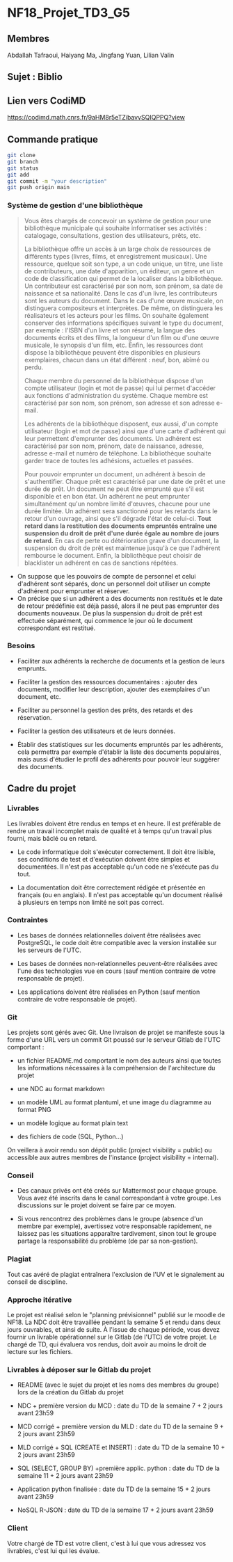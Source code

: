 # NF18_Projet_TD3_G5

## Membres

Abdallah Tafraoui, Haiyang Ma, Jingfang Yuan, Lilian Valin

## Sujet : Biblio

## Lien vers CodiMD

<https://codimd.math.cnrs.fr/9aHM8r5eTZibavvSQIQPPQ?view>

## Commande pratique

```bash
git clone
git branch
git status
git add
git commit -m "your description"
git push origin main
```

### Système de gestion d'une bibliothèque

> Vous êtes chargés de concevoir un système de gestion pour une bibliothèque municipale qui souhaite informatiser ses activités : catalogage, consultations, gestion des utilisateurs, prêts, etc.
>
> La bibliothèque offre un accès à un large choix de ressources de différents types (livres, films, et enregistrement musicaux). Une ressource, quelque soit son type, a un code unique, un titre, une liste de contributeurs, une date d'apparition, un éditeur, un genre et un code de classification qui permet de la localiser dans la bibliothèque. Un contributeur est caractérisé par son nom, son prénom, sa date de naissance et sa nationalité. Dans le cas d'un livre, les contributeurs sont les auteurs du document. Dans le cas d'une œuvre musicale, on distinguera compositeurs et interprètes. De même, on distinguera les réalisateurs et les acteurs pour les films. On souhaite également conserver des informations spécifiques suivant le type du document, par exemple : l'ISBN d'un livre et son résumé, la langue des documents écrits et des films, la longueur d'un film ou d'une œuvre musicale, le synopsis d'un film, etc. Enfin, les ressources dont dispose la bibliothèque peuvent être disponibles en plusieurs exemplaires, chacun dans un état différent : neuf, bon, abîmé ou perdu.
>
> Chaque membre du personnel de la bibliothèque dispose d'un compte utilisateur (login et mot de passe) qui lui permet d'accéder aux fonctions d'administration du système. Chaque membre est caractérisé par son nom, son prénom, son adresse et son adresse e-mail.
>
> Les adhérents de la bibliothèque disposent, eux aussi, d'un compte utilisateur (login et mot de passe) ainsi que d'une carte d'adhérent qui leur permettent d'emprunter des documents. Un adhérent est caractérisé par son nom, prénom, date de naissance, adresse, adresse e-mail et numéro de téléphone. La bibliothèque souhaite garder trace de toutes les adhésions, actuelles et passées.
>
> Pour pouvoir emprunter un document, un adhérent à besoin de s'authentifier. Chaque prêt est caractérisé par une date de prêt et une durée de prêt. Un document ne peut être emprunté que s'il est disponible et en bon état. Un adhèrent ne peut emprunter simultanément qu'un nombre limité d'œuvres, chacune pour une durée limitée. Un adhérent sera sanctionné pour les retards dans le retour d'un ouvrage, ainsi que s'il dégrade l'état de celui-ci. **Tout retard dans la restitution des documents empruntés entraîne une suspension du droit de prêt d'une durée égale au nombre de jours de retard.** En cas de perte ou détérioration grave d'un document, la suspension du droit de prêt est maintenue jusqu'à ce que l'adhérent rembourse le document. Enfin, la bibliothèque peut choisir de blacklister un adhérent en cas de sanctions répétées.

* On suppose que les pouvoirs de compte de personnel et celui d'adhérent sont séparés, donc un personnel doit utiliser un compte d'adhérent pour emprunter et réserver.
* On précise que si un adhérent a des documents non restitués et le date de retour prédéfinie est déjà passé, alors il ne peut pas emprunter des documents nouveaux. De plus la suspension du droit de prêt est effectuée séparément, qui commence le jour où le document correspondant est restitué.

### Besoins

* Faciliter aux adhérents la recherche de documents et la gestion de leurs emprunts.

* Faciliter la gestion des ressources documentaires : ajouter des documents, modifier leur description, ajouter des exemplaires d'un document, etc.

* Faciliter au personnel la gestion des prêts, des retards et des réservation.

* Faciliter la gestion des utilisateurs et de leurs données.

* Établir des statistiques sur les documents empruntés par les adhérents, cela permettra par exemple d'établir la liste des documents populaires, mais aussi d'étudier le profil des adhérents pour pouvoir leur suggérer des documents.

## Cadre du projet

### Livrables

Les livrables doivent être rendus en temps et en heure. Il est préférable de rendre un travail incomplet mais de qualité et à temps qu'un travail plus fourni, mais bâclé ou en retard.

* Le code informatique doit s'exécuter correctement. Il doit être lisible, ses conditions de test et d'exécution doivent être simples et documentées. Il n'est pas acceptable qu'un code ne s'exécute pas du tout.

* La documentation doit être correctement rédigée et présentée en français (ou en anglais). Il n'est pas acceptable qu'un document réalisé à plusieurs en temps non limité ne soit pas correct.

### Contraintes

* Les bases de données relationnelles doivent être réalisées avec PostgreSQL, le code doit être compatible avec la version installée sur les serveurs de l'UTC.

* Les bases de données non-relationnelles peuvent-être réalisées avec l'une des technologies vue en cours (sauf mention contraire de votre responsable de projet).

* Les applications doivent être réalisées en Python (sauf mention contraire de votre responsable de projet).

### Git

Les projets sont gérés avec Git. Une livraison de projet se manifeste sous la forme d'une URL vers un commit Git poussé sur le serveur Gitlab de l'UTC comportant :

* un fichier README.md comportant le nom des auteurs ainsi que toutes les informations nécessaires à la compréhension de l'architecture du projet

* une NDC au format markdown

* un modèle UML au format plantuml, et une image du diagramme au format PNG

* un modèle logique au format plain text

* des fichiers de code (SQL, Python...)

On veillera à avoir rendu son dépôt public (project visibility = public) ou accessible aux autres membres de l'instance (project visibility = internal).

### Conseil

* Des canaux privés ont été créés sur Mattermost pour chaque groupe. Vous avez été inscrits dans le canal correspondant à votre groupe. Les discussions sur le projet doivent se faire par ce moyen.

* Si vous rencontrez des problèmes dans le groupe (absence d'un membre par exemple), avertissez votre responsable rapidement, ne laissez pas les situations apparaître tardivement, sinon tout le groupe partage la responsabilité du problème (de par sa non-gestion).

### Plagiat

Tout cas avéré de plagiat entraînera l'exclusion de l'UV et le signalement au conseil de discipline.

### Approche itérative

Le projet est réalisé selon le "planning prévisionnel" publié sur le moodle de NF18. La NDC doit être travaillée pendant la semaine 5 et rendu dans deux jours ouvrables, et ainsi de suite. À l'issue de chaque période, vous devez fournir un livrable opérationnel sur le Gitlab (de l'UTC) de votre projet. Le chargé de TD, qui évaluera vos rendus, doit avoir au moins le droit de lecture sur les fichiers.

### Livrables à déposer sur le Gitlab du projet

* README (avec le sujet du projet et les noms des membres du groupe) lors de la création du Gitlab du projet

* NDC + première version du MCD : date du TD de la semaine 7 + 2 jours avant 23h59

* MCD corrigé + première version du MLD : date du TD de la semaine 9 + 2 jours avant 23h59

* MLD corrigé + SQL (CREATE et INSERT) : date du TD de la semaine 10 + 2 jours avant 23h59

* SQL (SELECT, GROUP BY) +première applic. python : date du TD de la semaine 11 + 2 jours avant 23h59

* Application python finalisée : date du TD de la semaine 15 + 2 jours avant 23h59

* NoSQL R-JSON : date du TD de la semaine 17 + 2 jours avant 23h59

### Client

Votre chargé de TD est votre client, c'est à lui que vous adressez vos livrables, c'est lui qui les évalue.
